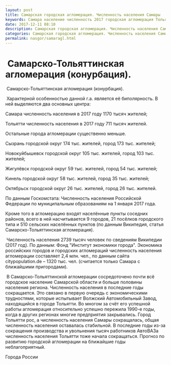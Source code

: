 ```yaml
---
layout: post
title: Самарская городская агломерация. Численность населения Самары
keywords: Самара население численность 2017 городская агломерация Тольятти Новокуйбышевск
date: 2017-12-11 08:10
description: Самарская городская агломерация. Численность населения Самары, Тольятти 2017
categories: Самарская городская агломерация. Численность населения Самары, Тольятти 2017
permalink: nasgor/samaragl.html
---
```


#  Самарско-Тольяттинская агломерация (конурбация).



 Самарско-Тольяттинская агломерация (конурбация).



 Характерной особенностью данной г.а. является её биполярность. В ней выделяются два основных центра:



Самара численность населения в 2017 году 1170 тысяч жителей;


Тольятти численность населения в 2017 году 711 тысяч жителей.


Остальные города агломерации существенно меньше.


Сызрань городской округ  174 тыс. жителей, город 173 тыс. жителей;


Новокуйбышевск городской округ 105  тыс. жителей, город 103 тыс. жителей;


Жигулёвск городской округ  59 тыс. жителей, город 54 тыс. жителей;


Кинель городской округ  58 тыс. жителей, город 35 тыс. жителей;


Октябрьск  городской округ  26 тыс. жителей, город 26 тыс. жителей.


По данным Госкомстата: Численность населения Российской Федерации по муниципальным образованиям на 1 января 2017 года.


Кроме того в агломерацию входят населённые пункты соседних районов, всего в ней насчитывается 9 городов, 21 посёлков городского типа и 510 сельских населённых пунктов (по данным Википедия, статья Самарско-Тольяттинская агломерация).




 Численность населения 2739 тысяч человек по сведениям Википедии (2017 год).
По данным: Фонд &#34;Институт экономики города&#34;. Экономика российских городов и городских агломераций численность населения агломерации составляет 2,4 млн. чел., по данным сайта citypopulation.de – 1320 тыс. чел. (считается только Самара с ближайшими пригородами).




 В Самарско-Тольяттинской агломерации  сосредоточено почти всё городское население Самарской области и больше половины населения региона.
Численность населения в последние годы сокращается. Это связано в первую очередь с экономическими трудностями, которые испытывает Волжский Автомобильный Завод, находящийся в городе Тольятти. Во многом за счёт его успешной работы агломерация относительно успешно пережила 1990-е годы, когда в других регионах многие предприятия закрывались. Город Тольятти рос, а численность населения Самары сокращалась, общая численность населения оставалась стабильной. В последние годы из-за сокращения производства и увольнения тысяч работников АвтоВАЗа численность населения Тольятти тоже начала сокращаться. Прогноз по развитию городской агломерации на ближайшие годы неблагоприятный.




Города России

		

